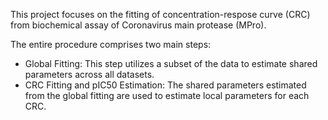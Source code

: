 This project focuses on the fitting of concentration-respose curve (CRC) from biochemical assay of Coronavirus main protease (MPro).

The entire procedure comprises two main steps:
-	Global Fitting: This step utilizes a subset of the data to estimate shared parameters across all datasets.
-	CRC Fitting and pIC50 Estimation: The shared parameters estimated from the global fitting are used to estimate local parameters for each CRC. 

